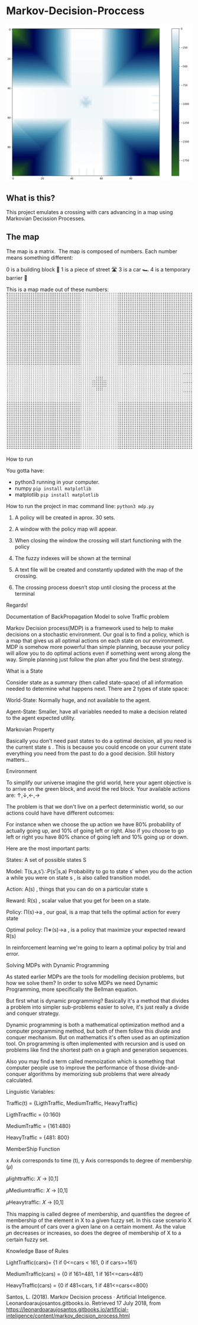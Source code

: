 # Markov-Decision-Proccess

![Policy Map](images/policyMap.png)

## What is this?
This project emulates a crossing with cars advancing in a map using Markovian Decission Processes.

## The map
The map is a matrix. 
The map is composed of numbers. Each number means something different:

0 is a building block 🧱
1 is a piece of street 🛣️
3 is a car 🏎️
4 is a temporary barrier 🚦 

This is a map made out of these numbers:
![numberMap](images/numberMap.png)

How to run

You gotta have: 
- python3 running in your computer.
- numpy ```pip install matplotlib```
- matplotlib ```pip install matplotlib```

How to run the project in mac command line: ```python3 mdp.py```

1. A policy will be created in aprox. 30 sets.

2. A window with the policy map will appear.

3. When closing the window the crossing will start functioning with the policy

4. The fuzzy indexes will be shown at the terminal

5. A text file will be created and constantly updated with the map of the crossing.

6. The crossing process doesn’t stop until closing the process at the terminal

Regards! 

Documentation of BackPropagation Model to solve Traffic problem

Markov Decision process(MDP) is a framework used to help to make decisions on a stochastic environment. Our goal is to find a policy, which is a map that gives us all optimal actions on each state on our environment.
MDP is somehow more powerful than simple planning, because your policy will allow you to do optimal actions even if something went wrong along the way. Simple planning just follow the plan after you find the best strategy.

What is a State

Consider state as a summary (then called state-space) of all information needed to determine what happens next. There are 2 types of state space:

World-State: Normally huge, and not available to the agent.

Agent-State: Smaller, have all variables needed to make a decision related to the agent expected utility.

Markovian Property

Basically you don't need past states to do a optimal decision, all you need is the current state  s . This is because you could encode on your current state everything you need from the past to do a good decision. Still history matters...

Environment

To simplify our universe imagine the grid world, here your agent objective is to arrive on the green block, and avoid the red block. Your available actions are:  ↑,↓,←,→

The problem is that we don't live on a perfect deterministic world, so our actions could have have different outcomes:

For instance when we choose the up action we have 80% probability of actually going up, and 10% of going left or right. Also if you choose to go left or right you have 80% chance of going left and 10% going up or down.

Here are the most important parts:

States: A set of possible states  S 

Model:  T(s,a,s′)∴P(s′|s,a)  Probability to go to state  s′  when you do the action  a  while you were on state  s , is also called transition model.

Action:  A(s) , things that you can do on a particular state  s 

Reward:  R(s) , scalar value that you get for been on a state.

Policy:  Π(s)→a , our goal, is a map that tells the optimal action for every state

Optimal policy:  Π∗(s)→a , is a policy that maximize your expected reward  R(s) 

In reinforcement learning we're going to learn a optimal policy by trial and error.

Solving MDPs with Dynamic Programming

As stated earlier MDPs are the tools for modelling decision problems, but how we solve them? In order to solve MDPs we need Dynamic Programming, more specifically the Bellman equation.

But first what is dynamic programming? Basically it's a method that divides a problem into simpler sub-problems easier to solve, it's just really a divide and conquer strategy.

Dynamic programming is both a mathematical optimization method and a computer programming method, but both of them follow this divide and conquer mechanism. But on mathematics it's often used as an optimization tool. On programming is often implemented with recursion and is used on problems like find the shortest path on a graph and generation sequences.

Also you may find a term called memoization which is something that computer people use to improve the performance of those divide-and-conquer algorithms by memorizing sub problems that were already calculated.

Linguistic Variables:

Traffic(t) = {LigthTraffic, MediumTraffic, HeavyTraffic}

LigthTracffic = {0:160}

MediumTraffic = {161:480}

HeavyTraffic = {481: 800}


MemberShip Function 

x Axis corresponds to time (t), y Axis corresponds to degree of membership (𝜇)

𝜇lighttraffic: 𝑋 → [0,1]

𝜇Mediumtraffic: 𝑋 → [0,1]

𝜇Heavytraffic: 𝑋 → [0,1]

This mapping is called degree of membership, and quantifies the degree of membership of the element in X to a given fuzzy set. In this case scenario X is the amount of cars over a given lane on a certain moment. As the value 𝜇n decreases or increases, so does the degree of membership of X to a certain fuzzy set.

Knowledge Base of Rules

LightTraffic(cars)= {1  if 0<=cars < 161, 0 if cars>=161}

MediumTraffic(cars) = {0 if 161<cars>=481, 1 if 161<=cars<481}
  
HeavyTraffic(cars) = {0 if 481<cars, 1 if 481<=cars<=800}

Santos, L. (2018). Markov Decision process · Artificial Inteligence. Leonardoaraujosantos.gitbooks.io. Retrieved 17 July 2018, from https://leonardoaraujosantos.gitbooks.io/artificial-inteligence/content/markov_decision_process.html
